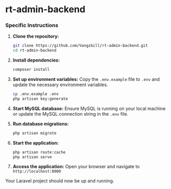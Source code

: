 # rt-admin-backend

### Specific Instructions

1. **Clone the repository:**
    ```bash
    git clone https://github.com/Vangzbill/rt-admin-backend.git
    cd rt-admin-backend
    ```

2. **Install dependencies:**
    ```bash
    composer install
    ```

3. **Set up environment variables:**
    Copy the `.env.example` file to `.env` and update the necessary environment variables.
    ```bash
    cp .env.example .env
    php artisan key:generate
    ```

4. **Start MySQL database:**
    Ensure MySQL is running on your local machine or update the MySQL connection string in the `.env` file.

5. **Run database migrations:**
    ```bash
    php artisan migrate
    ```

6. **Start the application:**
    ```bash
    php artisan route:cache
    php artisan serve
    ```

7. **Access the application:**
    Open your browser and navigate to `http://localhost:8000`

Your Laravel project should now be up and running.
